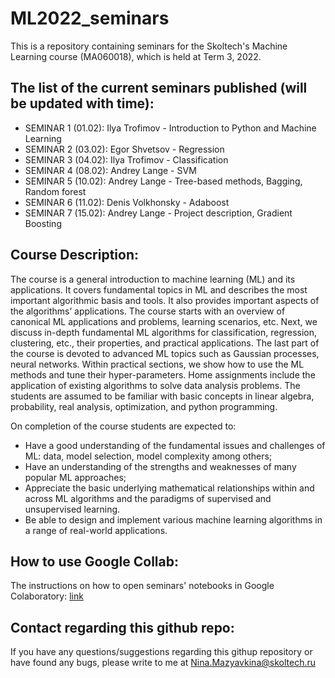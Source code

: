 # ML2022_seminars

This is a repository containing seminars for the Skoltech's Machine Learning course (MA060018), which is held at Term 3, 2022.

## The list of the current seminars published (will be updated with time):
* SEMINAR 1 (01.02): Ilya Trofimov - Introduction to Python and Machine Learning
* SEMINAR 2 (03.02): Egor Shvetsov - Regression
* SEMINAR 3 (04.02): Ilya Trofimov - Classification
* SEMINAR 4 (08.02): Andrey Lange - SVM
* SEMINAR 5 (10.02): Andrey Lange - Tree-based methods, Bagging, Random forest
* SEMINAR 6 (11.02): Denis Volkhonsky - Adaboost
* SEMINAR 7 (15.02): Andrey Lange - Project description, Gradient Boosting

## Course Description:
The course is a general introduction to machine learning (ML) and its applications. It covers fundamental topics in ML and describes the most important algorithmic basis and tools. It also provides important aspects of the algorithms’ applications. The course starts with an overview of canonical ML applications and problems, learning scenarios, etc. Next, we discuss in-depth fundamental ML algorithms for classification, regression, clustering, etc., their properties, and practical applications. The last part of the course is devoted to advanced ML topics such as Gaussian processes, neural networks. Within practical sections, we show how to use the ML methods and tune their hyper-parameters. Home assignments include the application of existing algorithms to solve data analysis problems. The students are assumed to be familiar with basic concepts in linear algebra, probability, real analysis, optimization, and python programming.

On completion of the course students are expected to:
- Have a good understanding of the fundamental issues and challenges of ML: data, model selection, model complexity among others;
- Have an understanding of the strengths and weaknesses of many popular ML approaches;
- Appreciate the basic underlying mathematical relationships within and across ML algorithms and the paradigms of supervised and unsupervised learning.
- Be able to design and implement various machine learning algorithms in a range of real-world applications.

## How to use Google Collab:
The instructions on how to open seminars' notebooks in Google Colaboratory: [link](https://github.com/adasegroup/ML2022_seminars/blob/main/how_to_colab.md)

## Contact regarding this github repo:
If you have any questions/suggestions regarding this githup repository or have found any bugs, please write to me at Nina.Mazyavkina@skoltech.ru 
